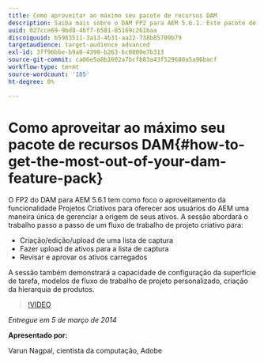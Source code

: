 ```yaml
---
title: Como aproveitar ao máximo seu pacote de recursos DAM
description: Saiba mais sobre o DAM FP2 para AEM 5.6.1. Este pacote de recursos se concentra em aproveitar a funcionalidade Projetos Criativos para oferecer uma maneira exclusiva de gerenciar a origem de ativos. A sessão abrange o trabalho passo a passo de um fluxo de trabalho de projeto criativo para criar, editar e fazer upload de uma lista de captura, e fazer upload de ativos na lista de captura. Ela também aborda a revisão e aprovação dos ativos carregados. Você também aprende a capacidade de configuração da superfície de tarefa, modelos de fluxo de trabalho de projeto personalizado e criação de hierarquia de produto.
uuid: 027cce69-9bd8-46f7-b581-85169c261baa
discoiquuid: b5983511-3a13-4b31-aa22-738b85709b79
targetaudience: target-audience advanced
exl-id: 3ff96bbe-b9a0-4390-b263-bc0800e7b313
source-git-commit: ca06e5a8b1602a7bcfb83a43f529680a5a96bacf
workflow-type: tm+mt
source-wordcount: '185'
ht-degree: 0%

---
```


# Como aproveitar ao máximo seu pacote de recursos DAM{#how-to-get-the-most-out-of-your-dam-feature-pack}

O FP2 do DAM para AEM 5.6.1 tem como foco o aproveitamento da funcionalidade Projetos Criativos para oferecer aos usuários do AEM uma maneira única de gerenciar a origem de seus ativos. A sessão abordará o trabalho passo a passo de um fluxo de trabalho de projeto criativo para:

* Criação/edição/upload de uma lista de captura
* Fazer upload de ativos para a lista de captura
* Revisar e aprovar os ativos carregados

A sessão também demonstrará a capacidade de configuração da superfície de tarefa, modelos de fluxo de trabalho de projeto personalizado, criação da hierarquia de produtos.

>[!VIDEO](https://video.tv.adobe.com/v/19523/?quality=9)

*Entregue em 5 de março de 2014*

**Apresentado por:**

Varun Nagpal, cientista da computação, Adobe

<!--
[Get back to the Overview](https://helpx.adobe.com/experience-manager/kt/eseminars/gems/aem-index.html)
-->
